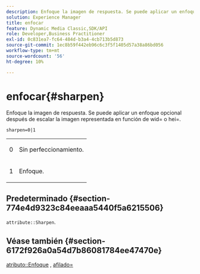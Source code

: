 ```yaml
---
description: Enfoque la imagen de respuesta. Se puede aplicar un enfoque opcional después de escalar la imagen representada en función de wid= o hei=.
solution: Experience Manager
title: enfocar
feature: Dynamic Media Classic,SDK/API
role: Developer,Business Practitioner
exl-id: 0c831ea7-fc64-484d-b3a4-4cb713b5d873
source-git-commit: 1ec8b59f442eb96c6c3f5f1405d57a38a86bd056
workflow-type: tm+mt
source-wordcount: '56'
ht-degree: 10%

---
```


# enfocar{#sharpen}

Enfoque la imagen de respuesta. Se puede aplicar un enfoque opcional después de escalar la imagen representada en función de wid= o hei=.

`sharpen=0|1`

<table id="simpletable_E14B914834A241BA8B5FC42F07D34EEB"> 
 <tr class="strow"> 
  <td class="stentry"> <p>0 </p></td> 
  <td class="stentry"> <p>Sin perfeccionamiento. </p></td> 
 </tr> 
 <tr class="strow"> 
  <td class="stentry"> <p>1 </p></td> 
  <td class="stentry"> <p>Enfoque. </p></td> 
 </tr> 
</table>

## Predeterminado {#section-774e4d9323c84eeaaa5440f5a6215506}

`attribute::Sharpen`.

## Véase también {#section-6172f926a0a54d7b86081784ee47470e}

[atributo::Enfoque](../../../../../ir-api/material-cat/image-rendering-api-ref/c-ir-material-catalog/c-ir-attributes-reference/r-ir-cat-sharpen.md#reference-18df922f3a3f403a97ccaaa15042e30a) ,  [afilado=](../../../../../ir-api/http-protocol/image-rendering-api-ref/c-ir-http-protocol-ref/c-ir-http-protocol-command-reference/r-ir-http-sharp.md#reference-acdd87f6b5de4e3a85e5d3c03022a35a)
